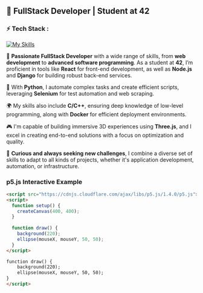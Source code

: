 ## 🚀 FullStack Developer | Student at **42**

### ⚡️ Tech Stack :

[![My Skills](https://skillicons.dev/icons?i=docker,c,cpp,linux,bash,react,threejs,nodejs,django,python,selenium)](https://skillicons.dev)

🔧 **Passionate FullStack Developer** with a wide range of skills, from **web development** to **advanced software programming**. As a student at **42**, I’m proficient in tools like **React** for front-end development, as well as **Node.js** and **Django** for building robust back-end services.

🐍 With **Python**, I automate complex tasks and create efficient scripts, leveraging **Selenium** for test automation and web scraping.

🌍 My skills also include **C/C++**, ensuring deep knowledge of low-level programming, along with **Docker** for efficient deployment environments.

🎮 I'm capable of building immersive 3D experiences using **Three.js**, and I excel in creating end-to-end solutions with a focus on optimization and quality.

🚀 **Curious and always seeking new challenges**, I combine a diverse set of skills to adapt to all kinds of projects, whether it's application development, automation, or infrastructure.


### p5.js Interactive Example

```html
<script src="https://cdnjs.cloudflare.com/ajax/libs/p5.js/1.4.0/p5.js"></script>
<script>
  function setup() {
    createCanvas(400, 400);
  }
  
  function draw() {
    background(220);
    ellipse(mouseX, mouseY, 50, 50);
  }
</script>

function draw() {
    background(220);
    ellipse(mouseX, mouseY, 50, 50);
}
</script>
